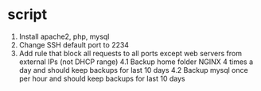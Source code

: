 # script
1. Install apache2, php, mysql
2. Change SSH default port to 2234
3. Add rule that block all requests to all ports except web servers from external IPs (not DHCP range)
4.1 Backup home folder NGINX 4 times a day and should keep backups for last 10 days
4.2 Backup mysql once per hour and should keep backups for last 10 days
